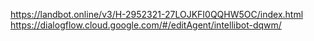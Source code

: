 https://landbot.online/v3/H-2952321-27LOJKFI0QQHW5OC/index.html
https://dialogflow.cloud.google.com/#/editAgent/intellibot-dqwm/
